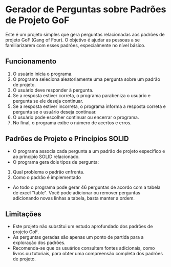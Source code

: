 # Gerador de Perguntas sobre Padrões de Projeto GoF

Este é um projeto simples que gera perguntas relacionadas aos padrões de projeto GoF (Gang of Four). O objetivo é ajudar as pessoas a se familiarizarem com esses padrões, especialmente no nível básico.

## Funcionamento

1. O usuário inicia o programa.
2. O programa seleciona aleatoriamente uma pergunta sobre um padrão de projeto.
3. O usuário deve responder à pergunta.
4. Se a resposta estiver correta, o programa parabeniza o usuário e pergunta se ele deseja continuar.
5. Se a resposta estiver incorreta, o programa informa a resposta correta e pergunta se o usuário deseja continuar.
6. O usuário pode escolher continuar ou encerrar o programa.
7. No final, o programa exibe o número de acertos e erros.

## Padrões de Projeto e Princípios SOLID

- O programa associa cada pergunta a um padrão de projeto específico e ao princípio SOLID relacionado.
- O programa gera dois tipos de pergunta:
1. Qual problema o padrão enfrenta.
2. Como o padrão é implementado
- Ao todo o programa pode gerar 46 perguntas de acordo com a tabela de excel "table". Você pode adicionar ou remover perguntas adicionando novas linhas a tabela, basta manter a ordem.

## Limitações

- Este projeto não substitui um estudo aprofundado dos padrões de projeto GoF.
- As perguntas geradas são apenas um ponto de partida para a exploração dos padrões.
- Recomenda-se que os usuários consultem fontes adicionais, como livros ou tutoriais, para obter uma compreensão completa dos padrões de projeto.


